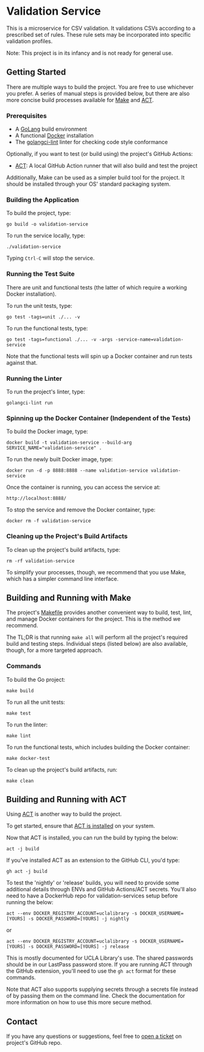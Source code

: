 # Validation Service

This is a microservice for CSV validation. It validations CSVs according to a prescribed set of rules. These rule
sets may be incorporated into specific validation profiles.

Note: This project is in its infancy and is not ready for general use.

## Getting Started

There are multiple ways to build the project. You are free to use whichever you prefer. A series of manual steps is
provided below, but there are also more concise build processes available for [Make](#building-and-running-with-make)
and [ACT](#building-and-running-with-act).

### Prerequisites

* A [GoLang](https://go.dev/doc/install) build environment
* A functional [Docker](https://docs.docker.com/get-started/get-docker/) installation
* The [golangci-lint](https://github.com/golangci/golangci-lint) linter for checking code style conformance

Optionally, if you want to test (or build using) the project's GitHub Actions:

* [ACT](https://github.com/nektos/act): A local GitHub Action runner that will also build and test the project

Additionally, Make can be used as a simpler build tool for the project. It should be installed through your OS' 
standard packaging system.

### Building the Application

To build the project, type:

`go build -o validation-service`

To run the service locally, type:

`./validation-service`

Typing `Ctrl-C` will stop the service.

### Running the Test Suite

There are unit and functional tests (the latter of which require a working Docker installation).

To run the unit tests, type:

`go test -tags=unit ./... -v`

To run the functional tests, type:

`go test -tags=functional ./... -v -args -service-name=validation-service`

Note that the functional tests will spin up a Docker container and run tests against that.

### Running the Linter

To run the project's linter, type:

`golangci-lint run`

### Spinning up the Docker Container (Independent of the Tests)

To build the Docker image, type:

`docker build -t validation-service --build-arg SERVICE_NAME="validation-service" .`

To run the newly built Docker image, type:

`docker run -d -p 8888:8888 --name validation-service validation-service`

Once the container is running, you can access the service at:

`http://localhost:8888/`

To stop the service and remove the Docker container, type:

`docker rm -f validation-service`

### Cleaning up the Project's Build Artifacts

To clean up the project's build artifacts, type:

`rm -rf validation-service`

To simplify your processes, though, we recommend that you use Make, which has a simpler command line interface.

## Building and Running with Make

The project's [Makefile](Makefile) provides another convenient way to build, test, lint, and manage Docker containers
for the project. This is the method we recommend.

The TL;DR is that running `make all` will perform all the project's required build and testing steps. Individual steps
(listed below) are also available, though, for a more targeted approach.

### Commands

To build the Go project:

    make build

To run all the unit tests:

    make test

To run the linter:

    make lint

To run the functional tests, which includes building the Docker container:

    make docker-test

To clean up the project's build artifacts, run:

    make clean

## Building and Running with ACT

Using [ACT](https://github.com/nektos/act) is another way to build the project.

To get started, ensure that [ACT is installed](https://nektosact.com/installation/index.html) on your system.

Now that ACT is installed, you can run the build by typing the below:

`act -j build`

If you've installed ACT as an extension to the GitHub CLI, you'd type:

`gh act -j build`

To test the 'nightly' or 'release' builds, you will need to provide some additional details through ENVs and GitHub 
Actions/ACT secrets. You'll also need to have a DockerHub repo for validation-services setup before running the below:

`act --env DOCKER_REGISTRY_ACCOUNT=uclalibrary -s DOCKER_USERNAME=[YOURS] -s DOCKER_PASSWORD=[YOURS] -j nightly`

or

`act --env DOCKER_REGISTRY_ACCOUNT=uclalibrary -s DOCKER_USERNAME=[YOURS] -s DOCKER_PASSWORD=[YOURS] -j release`

This is mostly documented for UCLA Library's use. The shared passwords should be in our LastPass password store. If 
you are running ACT through the GitHub extension, you'll need to use the `gh act` format for these commands.

Note that ACT also supports supplying secrets through a secrets file instead of by passing them on the command line. 
Check the documentation for more information on how to use this more secure method.

## Contact

If you have any questions or suggestions, feel free to [open a ticket](https://github.com/UCLALibrary/validation-service/issues) on project's GitHub repo.
